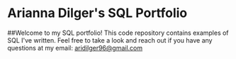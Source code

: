 # Arianna Dilger's SQL Portfolio

##Welcome to my SQL portfolio! This code repository contains examples of SQL I've written. Feel free to take a look and reach out if you have any questions at my email: aridilger96@gmail.com
